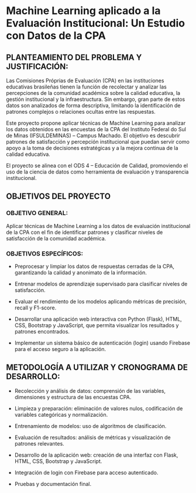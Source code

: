 # Machine Learning aplicado a la Evaluación Institucional: Un Estudio con Datos de la CPA

## PLANTEAMIENTO DEL PROBLEMA Y JUSTIFICACIÓN:
Las Comisiones Próprias de Evaluación (CPA) en las instituciones educativas brasileñas tienen la función de recolectar y analizar las percepciones de la comunidad académica sobre la calidad educativa, la gestión institucional y la infraestructura. Sin embargo, gran parte de estos datos son analizados de forma descriptiva, limitando la identificación de patrones complejos o relaciones ocultas entre las respuestas.

Este proyecto propone aplicar técnicas de Machine Learning para analizar los datos obtenidos en las encuestas de la CPA del Instituto Federal do Sul de Minas (IFSULDEMINAS) – Campus Machado. El objetivo es descubrir patrones de satisfacción y percepción institucional que puedan servir como apoyo a la toma de decisiones estratégicas y a la mejora continua de la calidad educativa.

El proyecto se alinea con el ODS 4 – Educación de Calidad, promoviendo el uso de la ciencia de datos como herramienta de evaluación y transparencia institucional.

## OBJETIVOS DEL PROYECTO
### OBJETIVO GENERAL:
Aplicar técnicas de Machine Learning a los datos de evaluación institucional de la CPA con el fin de identificar patrones y clasificar niveles de satisfacción de la comunidad académica.

### OBJETIVOS ESPECÍFICOS:
* Preprocesar y limpiar los datos de respuestas cerradas de la CPA, garantizando la calidad y anonimato de la información.

* Entrenar modelos de aprendizaje supervisado para clasificar niveles de satisfacción.

* Evaluar el rendimiento de los modelos aplicando métricas de precisión, recall y F1-score.

* Desarrollar una aplicación web interactiva con Python (Flask), HTML, CSS, Bootstrap y JavaScript, que permita visualizar los resultados y patrones encontrados.

* Implementar un sistema básico de autenticación (login) usando Firebase para el acceso seguro a la aplicación.


## METODOLOGÍA A UTILIZAR Y CRONOGRAMA DE DESARROLLO:
* Recolección y análisis de datos: comprensión de las variables, dimensiones y estructura de las encuestas CPA.

* Limpieza y preparación: eliminación de valores nulos, codificación de variables categóricas y normalización.

* Entrenamiento de modelos: uso de algoritmos de clasificación.

* Evaluación de resultados: análisis de métricas y visualización de patrones relevantes.

* Desarrollo de la aplicación web: creación de una interfaz con Flask, HTML, CSS, Bootstrap y JavaScript.

* Integración de login con Firebase para acceso autenticado.

* Pruebas y documentación final.
